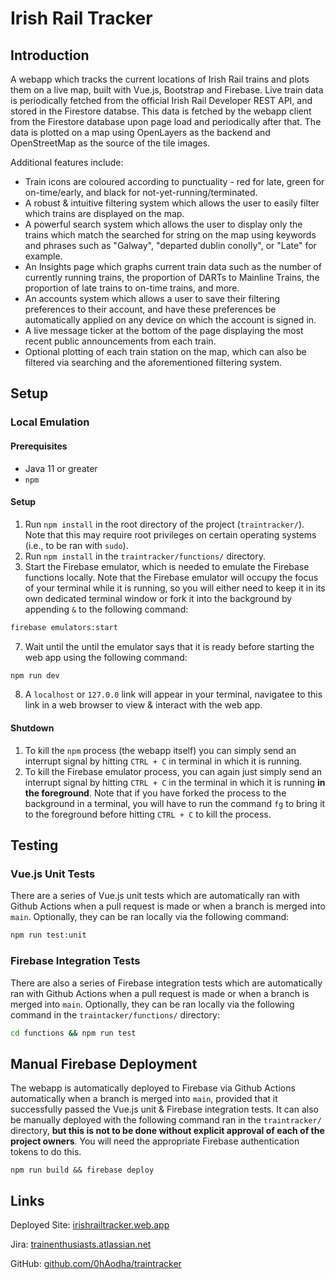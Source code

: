 # Irish Rail Tracker
## Introduction
A  webapp which tracks the current locations of Irish Rail trains and plots them on a live map, built with Vue.js, Bootstrap and Firebase. 
Live train data is periodically fetched from the official Irish Rail Developer REST API, and stored in the Firestore databse. This data is fetched by the webapp client from the Firestore database upon page load and periodically after that. The data is plotted on a map using OpenLayers as the backend and OpenStreetMap as the source of the tile images. 

Additional features include:
- Train icons are coloured according to punctuality - red for late, green for on-time/early, and black for not-yet-running/terminated.
- A robust & intuitive filtering system which allows the user to easily filter which trains are displayed on the map.
- A powerful search system which allows the user to display only the trains which match the searched for string on the map using keywords and phrases such as "Galway", "departed dublin conolly", or "Late" for example. 
- An Insights page which graphs current train data such as the number of currently running trains, the proportion of DARTs to Mainline Trains, the proportion of late trains to on-time trains, and more.
- An accounts system which allows a user to save their filtering preferences to their account, and have these preferences be automatically applied on any device on which the account is signed in.
- A live message ticker at the bottom of the page displaying the most recent public announcements from each train.
- Optional plotting of each train station on the map, which can also be filtered via searching and the aforementioned filtering system.

## Setup
### Local Emulation
#### Prerequisites
- Java 11 or greater
- `npm`

#### Setup
1. Run `npm install` in the root directory of the project (`traintracker/`). Note that this may require root privileges on certain operating systems (i.e., to be ran with `sudo`). 
2. Run `npm install` in the `traintracker/functions/` directory. 
4. Start the Firebase emulator, which is needed to emulate the Firebase functions locally. Note that the Firebase emulator will occupy the focus of your terminal while it is running, so you will either need to keep it in its own dedicated terminal window or fork it into the background by appending `&` to the following command:
```bash
firebase emulators:start
```  
7. Wait until the until the emulator says that it is ready before starting the web app using the following command:
```bash
npm run dev
```
8. A `localhost` or `127.0.0` link will appear in your terminal, navigatee to this link in a web browser to view & interact with the web app.  

#### Shutdown
1. To kill the `npm` process (the webapp itself) you can simply send an interrupt signal by hitting `CTRL + C` in terminal in which it is running. 
2. To kill the Firebase emulator process, you can again just simply send an interrupt signal by hitting `CTRL + C` in the terminal in which it is running **in the foreground**. Note that if you have forked the process to the background in a terminal, you will have to run the command `fg` to bring it to the foreground before hitting `CTRL + C` to kill the process.

## Testing
### Vue.js Unit Tests
There are a series of Vue.js unit tests which are automatically ran with Github Actions when a pull request is made or when a branch is merged into `main`. Optionally, they can be ran locally via the following command:
```bash
npm run test:unit
```

### Firebase Integration Tests
There are also a series of Firebase integration tests which are automatically ran with Github Actions when a pull request is made or when a branch is merged into `main`. Optionally, they can be ran locally via the following command in the `traintacker/functions/` directory:
```bash
cd functions && npm run test
```

## Manual Firebase Deployment
The webapp is automatically deployed to Firebase via Github Actions automatically when a branch is merged into `main`, provided that it successfully passed the Vue.js unit & Firebase integration tests. It can also be manually deployed with the following command ran in the `traintracker/` directory, **but this is not to be done without explicit approval of each of the project owners**. You will need the appropriate Firebase authentication tokens to do this.
```shell
npm run build && firebase deploy
```

## Links
Deployed Site: [irishrailtracker.web.app](https://irishrailtracker.web.app/) 

Jira: [trainenthusiasts.atlassian.net](https://trainenthusiasts.atlassian.net/jira/software/projects/TE/boards/1)

GitHub: [github.com/0hAodha/traintracker](https://github.com/0hAodha/traintracker)
